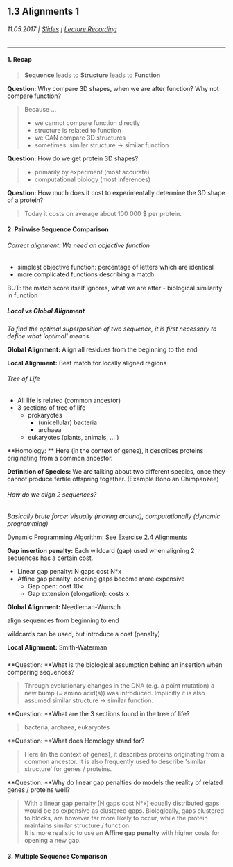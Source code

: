 ## 1.3 Alignments 1

###### 11.05.2017 \| [Slides](https://www.rostlab.org/sites/default/files/fileadmin/teaching/SoSe17/PP1CS/cb1e_20170511_alignments1.pdf) \| [Lecture Recording](https://www.youtube.com/watch?v=-yN2iBQnzeQ&index=3&list=PLg46T0OlBIJ9abbsmUL-ux24DCpoUlC1J)

---

#### 1. Recap

> **Sequence** leads to **Structure** leads to **Function**

**Question:** Why compare 3D shapes, when we are after function? Why not compare function?

> Because ...
>
> * we cannot compare function directly
> * structure is related to function
> * we CAN compare 3D structures
> * sometimes: similar structure -&gt; similar function

**Question:** How do we get protein 3D shapes?

> * primarily by experiment \(most accurate\)
> * computational biology \(most inferences\)

**Question:** How much does it cost to experimentally determine the 3D shape of a protein?

> Today it costs on average about 100 000 $ per protein.

#### 2. Pairwise Sequence Comparison

###### Correct alignment: We need an objective function

* simplest objective function: percentage of letters which are identical
* more complicated functions describing a match 

BUT: the match score itself ignores, what we are after - biological similarity in function

##### Local vs Global Alignment

_To find the optimal superposition of two sequence, it is first necessary to define what 'optimal' means._

**Global Alignment:** Align all residues from the beginning to the end

**Local Alignment:** Best match for locally aligned regions

###### Tree of Life

* All life is related \(common ancestor\)
* 3 sections of tree of life
  * prokaryotes
    * \(unicellular\) bacteria
    * archaea
  * eukaryotes \(plants, animals, ... \)

**Homology: ** Here \(in the context of genes\), it describes proteins originating from a common ancestor.

**Definition of Species:** We are talking about two different species, once they cannot produce fertile offspring together. \(Example Bono an Chimpanzee\)

###### How do we align 2 sequences?

_Basically brute force: Visually \(moving around\), computationally \(dynamic programming\)_

Dynamic Programming Algorithm: See [Exercise 2.4 Alignments](/exercises/24-alignments.md)

**Gap insertion penalty:** Each wildcard \(gap\) used when aligning 2 sequences has a certain cost.

* Linear gap penalty: N gaps cost N\*x
* Affine gap penalty: opening gaps become more expensive
  * Gap open: cost 10x
  * Gap extension \(elongation\): costs x



**Global Alignment:** Needleman-Wunsch

align sequences from beginning to end

wildcards can be used, but introduce a cost \(penalty\)

**Local Alignment:** Smith-Waterman

##### 

**Question: **What is the biological assumption behind an insertion when comparing sequences?

> Through evolutionary changes in the DNA \(e.g. a point mutation\) a new bump \(= amino acid\(s\)\) was introduced. Implicitly it is also assumed similar structure -&gt; similar function.

**Question: **What are the 3 sections found in the tree of life?

> bacteria, archaea, eukaryotes

**Question: **What does Homology stand for?

> Here \(in the context of genes\), it describes proteins originating from a common ancestor. It is also frequently used to describe 'similar structure' for genes / proteins.

**Question: **Why do linear gap penalties do models the reality of related genes / proteins well?

> With a linear gap penalty \(N gaps cost N\*x\) equally distributed gaps would be as expensive as clustered gaps. Biologically, gaps clustered to blocks, are however far more likely to occur, while the protein maintains similar structure / function.  
> It is more realistic to use an **Affine gap penalty** with higher costs for opening a new gap.

#### 3. Multiple Sequence Comparison



